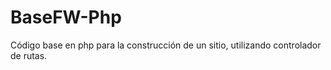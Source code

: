 # BaseFW-Php
Código base en php para la construcción de un sitio, utilizando controlador de rutas. 

